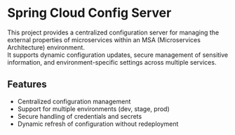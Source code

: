 # Spring Cloud Config Server

This project provides a centralized configuration server for managing the external properties of microservices within an MSA (Microservices Architecture) environment.  
It supports dynamic configuration updates, secure management of sensitive information, and environment-specific settings across multiple services.

## Features
- Centralized configuration management
- Support for multiple environments (dev, stage, prod)
- Secure handling of credentials and secrets
- Dynamic refresh of configuration without redeployment
